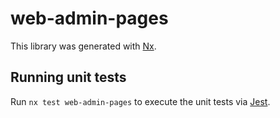 # web-admin-pages

This library was generated with [Nx](https://nx.dev).

## Running unit tests

Run `nx test web-admin-pages` to execute the unit tests via [Jest](https://jestjs.io).
